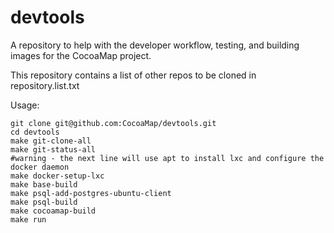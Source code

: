 devtools
========

A repository to help with the developer workflow, testing, and building images for the CocoaMap project.

This repository contains a list of other repos to be cloned in repository.list.txt

Usage: 

    git clone git@github.com:CocoaMap/devtools.git
    cd devtools
    make git-clone-all
    make git-status-all
    #warning - the next line will use apt to install lxc and configure the docker daemon
    make docker-setup-lxc
    make base-build
    make psql-add-postgres-ubuntu-client
    make psql-build
    make cocoamap-build
    make run
